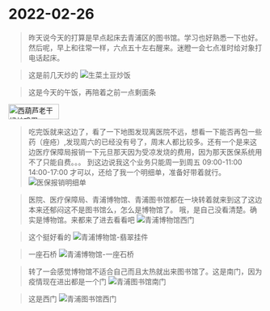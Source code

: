 # 2022-02-26

>昨天说今天的打算是早点起床去青浦区的图书馆。学习也好熟悉一下也好。
>然后呢，早上和往常一样，六点五十左右醒来。迷瞪一会七点准时给对象打电话起床。

> 这是前几天炒的
![生菜土豆炒饭](image/2022-02/26-生菜土豆炒饭.jpg)

> 这是今天的午饭，再陪着之前一点剩面条
<img src="image/2022-02/26-西葫芦老干妈炒鸡蛋.jpg" alt="西葫芦老干妈炒鸡蛋" width="100" height="30" align="bottom" />

> 吃完饭就来这边了，看了一下地图发现离医院不远，想看一下能否再包一些药（痤疮）,发现周六的已经没有号了，周末人都比较多。还有一个是来这边医疗保障局报销一下元旦那天因为受凉发烧的费用，因为那天医保系统用不了只能自费。。。
> 到这边说我这个业务只能周一到周五 09:00-11:00 14:00-17:00 才可以，还给了我一个明细单，准备好带着就行。
![医保报销明细单](https://raw.githubusercontent.com/zhumengyangi/life/zhumengyang/image/2022-02/26-%E5%8C%BB%E4%BF%9D%E6%8A%A5%E9%94%80%E6%98%8E%E7%BB%86%E5%8D%95.jpg)

> 医院、医疗保障局、青浦博物馆、青浦图书馆都在一块转着就来到这了这边
> 本来还郁闷这不是图书馆么，怎么是博物馆了。
> 哦，是自己没看清楚。确实是博物馆。来都来了进去看看吧
![青浦博物馆西门](/image/2022-02/26-青浦博物馆西门.jpg)

> 这个挺好看的
![青浦博物馆-翡翠挂件](/image/2022-02/26-青浦博物馆-翡翠挂件.jpg)

> 一座石桥
![青浦博物馆-一座石桥](/image/2022-02/26-青浦博物馆-一座石桥.jpg)

> 转了一会感觉博物馆不适合自己而且太热就出来图书馆了。这是南门，因为疫情现在进出都是一个门
![青浦图书馆南门](/image/2022-02/26-青浦图书馆南门.jpg)

> 这是西门
![青浦图书馆西门](/image/2022-02/26-青浦图书馆西门.jpg)
